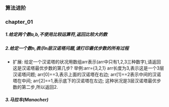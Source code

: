 
### 算法进阶

### chapter_01

##### 1.给定两个数a,b,不使用比较运算符,返回比较大的数

##### 2.给定一个数n,表示n层汉诺塔问题,请打印最优步数的所有过程
- 扩展:
给定一个汉诺塔的状况用数组arr表示(arr中只有1,2,3三种数字),请返回这是汉诺塔最优步数的第几步?
举例:arr={3,2,1}
arr长度为3,表示这是一个3层汉诺塔问题;
arr[0]==3,表示上面的汉诺塔在右边;
arr[1]==2表示中间的汉诺塔在中间;
arr[2]==1,表示底下的汉诺塔在左边;
这种状况是3层汉诺塔最优步数的第二步,所以返回2.

##### 3.马拉车(Manacher)



